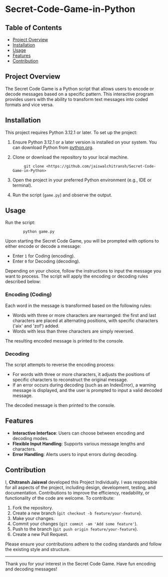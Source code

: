 # Secret-Code-Game-in-Python

## Table of Contents
- [Project Overview](#project-overview)
- [Installation](#installation)
- [Usage](#usage)
- [Features](#features)
- [Contribution](#contribution)


## Project Overview
The Secret Code Game is a Python script that allows users to encode or decode messages based on a specific pattern. This interactive program provides users with the ability to transform text messages into coded formats and vice versa.


## Installation
This project requires Python 3.12.1 or later.
To set up the project:
1. Ensure Python 3.12.1 or a later version is installed on your system. You can download Python from [python.org](https://www.python.org/downloads/).
2. Clone or download the repository to your local machine.
   
            git clone <https://github.com/jaiswalchitransh/Secret-Code-Game-in-Python>

3. Open the project in your preferred Python environment (e.g., IDE or terminal).
4. Run the script (`game.py`) and observe the output.


## Usage
Run the script:

            python game.py
  
Upon starting the Secret Code Game, you will be prompted with options to either encode or decode a message:
- Enter `1` for Coding (encoding).
- Enter `0` for Decoding (decoding).

Depending on your choice, follow the instructions to input the message you want to process. The script will apply the encoding or decoding rules described below:

### Encoding (Coding)

Each word in the message is transformed based on the following rules:
- Words with three or more characters are rearranged: the first and last characters are placed at alternating positions, with specific characters ('aix' and 'zof') added.
- Words with less than three characters are simply reversed.

The resulting encoded message is printed to the console.

### Decoding

The script attempts to reverse the encoding process:
- For words with three or more characters, it adjusts the positions of specific characters to reconstruct the original message.
- If an error occurs during decoding (such as an IndexError), a warning message is displayed, and the user is prompted to input a valid decoded message.

The decoded message is then printed to the console.


## Features
- **Interactive Interface**: Users can choose between encoding and decoding modes.
- **Flexible Input Handling**: Supports various message lengths and characters.
- **Error Handling**: Alerts users to input errors during decoding.


## Contribution
I, **Chitransh Jaiswal** developed this Project Individually. I was responsible for all aspects of the project, including design, development, testing, and documentation.
Contributions to improve the efficiency, readability, or functionality of the code are welcome. To contribute:
1. Fork the repository.
2. Create a new branch (`git checkout -b feature/your-feature`).
3. Make your changes.
4. Commit your changes (`git commit -am 'Add some feature'`).
5. Push to the branch (`git push origin feature/your-feature`).
6. Create a new Pull Request.

Please ensure your contributions adhere to the coding standards and follow the existing style and structure.

---

Thank you for your interest in the Secret Code Game. Have fun encoding and decoding messages!
